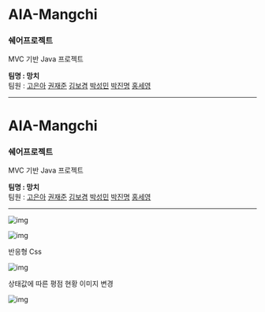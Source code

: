 # AIA-Mangchi

### 쉐어프로젝트

MVC 기반 Java 프로젝트



**팀명 : 망치**    
팀원 : [고은아](https://github.com/EunaGo) [권재준](https://github.com/alikwon) [김보겸](https://github.com/BogyeumKim) [박성민](https://github.com/seongMinS2) [박진명](https://github.com/qkrwlsaud) [홍세영](https://github.com/maiorem)

------

# AIA-Mangchi

### 쉐어프로젝트

MVC 기반 Java 프로젝트



**팀명 : 망치**    
팀원 : [고은아](https://github.com/EunaGo) [권재준](https://github.com/alikwon) [김보겸](https://github.com/BogyeumKim) [박성민](https://github.com/seongMinS2) [박진명](https://github.com/qkrwlsaud) [홍세영](https://github.com/maiorem)

------

![![img](https://lh3.googleusercontent.com/b2PbepfE0KVZVItBI1AgEtH0s0VHUObNtVEZmkN7wCa0LlPeGZ927c9ISMQmBBgH40wtGUNr9vTQrwGLw4SSxRA_oYeYx4ycHH8wg4Id7jvcrJHlI3TiboBulruKgCfp5yB03--ZWp4)]()



![img](https://lh3.googleusercontent.com/nGLKyCdM9DoIiXivZDlV0pMGvoGfrTbiFLnww7Fq0T8_f-O_LuccBSoZp2m4osX1SQF8BuTXCw3ZZR6IRhI7zZGHOT6-05Uz36hqYMuTXfUhYArLOzUoKjDoeD2_JdTc720kQaLxLJk)





반응형 Css 



![img](https://lh5.googleusercontent.com/Ghmc6p0VOAteOqs6-zwI8IOpmYFUfe8nSNzfKA3Iy5KLzdw0SK9X1beCE6-IJiXl1WDVZ3Xz6ylgoGzJmgvYazXnUMkXLh6Lagv3rhUQCIgO61-kwmI37-fk1V-EfVTtj2A-3EtdzD8)







상태값에 따른 평점 현황 이미지 변경

![img](https://lh4.googleusercontent.com/RErTb6DQOYHlD7yCJP1kBay9CbHQ0jpSHz54rPggDKNmsPtg3zHiAfrTDyxaxCY9R_gVDmvGyzEKCud5EAGJpGwwmKLQgIos9CI9zJ8BvK9X2piVsglToB3b2cxHzV1BSBuxXDrN8tg)
